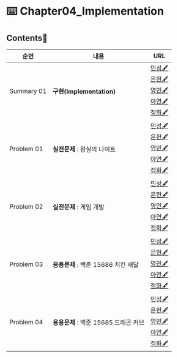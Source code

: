 # ⌨️ Chapter04_Implementation

## Contents📑

| 순번       | 내용                                  | URL                                                          |
| ---------- | ------------------------------------- | ------------------------------------------------------------ |
| Summary 01 | **구현(Implementation)**              | [민성🖋️](./ms_implementation.md)<br />[은현🖋️]()<br />[영민🖋️](https://rhinestone-neighbor-2a5.notion.site/king-of-night-game-developer-Dragon-curve-be70bcae77f14013a4026dabbfc555a8)<br />[아연🖋️]()<br />[정화🖋️](https://fearless-canary-3ea.notion.site/1-5f7bbdd5616a4c36aa90f1a3e03ab21f) |
| Problem 01 | **실전문제** : 왕실의 나이트          | [민성🖋️]()<br />[은현🖋️](eh_implementation_p1.py)<br />[영민🖋️](ym_implementation_p1.py)<br />[아연🖋️]()<br />[정화🖋️](jh_implementation_p1.py) |
| Problem 02 | **실전문제** : 게임 개발              | [민성🖋️]()<br />[은현🖋️](eh_implementation_p2.py)<br />[영민🖋️](ym_implementation_p2.py)<br />[아연🖋️]()<br />[정화🖋️](jh_implementation_p2.py) |
| Problem 03 | **응용문제** : 백준 15686 치킨 배달   | [민성🖋️]()<br />[은현🖋️](eh_implementation_p3.py)<br />[영민🖋️](ym_implementation_p3.py)<br />[아연🖋️]()<br />[정화🖋️](jh_implementation_p3.py) |
| Problem 04 | **응용문제** : 백준 15685 드래곤 커브 | [민성🖋️]()<br />[은현🖋️](eh_implementation_p4.py)<br />[영민🖋️](ym_implementation_p4.py)<br />[아연🖋️]()<br />[정화🖋️]() |